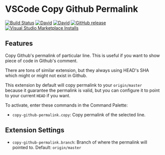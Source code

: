 # VSCode Copy Github Permalink

[![Build Status](https://dev.azure.com/tejanium/vscode-copy-github-permalink/_apis/build/status/tejanium.copy-github-permalink?branchName=master)](https://dev.azure.com/tejanium/vscode-copy-github-permalink/_build/latest?definitionId=1&branchName=master)
[![David](https://img.shields.io/david/tejanium/vscode-copy-github-permalink)](https://david-dm.org/tejanium/vscode-copy-github-permalink)
[![David](https://img.shields.io/david/dev/tejanium/vscode-copy-github-permalink)](https://david-dm.org/tejanium/vscode-copy-github-permalink?type=dev)
[![GitHub release](https://img.shields.io/github/v/release/tejanium/vscode-copy-github-permalink)](https://github.com/tejanium/vscode-copy-github-permalink/releases)
[![Visual Studio Marketplace Installs](https://img.shields.io/visual-studio-marketplace/i/tejanium.copy-github-permalink)](https://marketplace.visualstudio.com/items?itemName=tejanium.copy-github-permalink)

## Features

Copy Github's permalink of particular line. This is useful if you want to show piece of code in Github's comment.

There are tons of similar extension, but they always using HEAD's SHA which might or might not exist in Github.

This extension by default will copy permalink to your `origin/master` because it guarantee the permalink is valid, but you can configure it to point to your current `HEAD` if you want.

To activate, enter these commands in the Command Palette:

- `copy-github-permalink.copy`: Copy permalink of the selected line.

## Extension Settings

* `copy-github-permalink.branch`: Branch of where the permalink will pointed to. Default: `origin/master`
